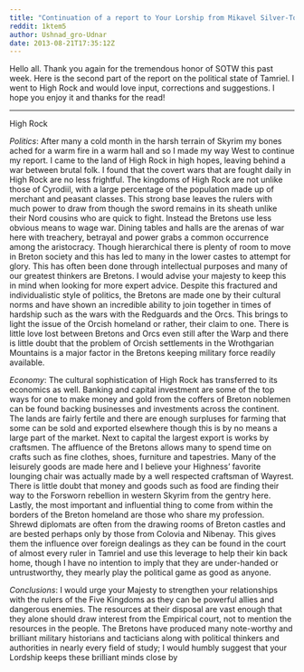 ```yaml
---
title: "Continuation of a report to Your Lorship from Mikavel Silver-Tongue: High Rock"
reddit: 1ktem5
author: Ushnad_gro-Udnar
date: 2013-08-21T17:35:12Z
---
```


Hello all. Thank you again for the tremendous honor of SOTW this past week. Here is the second part of the report on the political state of Tamriel. I went to High Rock and would love input, corrections and suggestions. I hope you enjoy it and thanks for the read!

-----

High Rock

*Politics*: After many a cold month in the harsh terrain of Skyrim my bones ached for a warm fire in a warm hall and so I made my way West to continue my report. I came to the land of High Rock in high hopes, leaving behind a war between brutal folk. I found that the covert wars that are fought daily in High Rock are no less frightful. The kingdoms of High Rock are not unlike those of Cyrodiil, with a large percentage of the population made up of merchant and peasant classes. This strong base leaves the rulers with much power to draw from though the sword remains in its sheath unlike their Nord cousins who are quick to fight. Instead the Bretons use less obvious means to wage war. Dining tables and halls are the arenas of war here with treachery, betrayal and power grabs a common occurrence among the aristocracy. Though hierarchical there is plenty of room to move in Breton society and this has led to many in the lower castes to attempt for glory. This has often been done through intellectual purposes and many of our greatest thinkers are Bretons. I would advise your majesty to keep this in mind when looking for more expert advice. Despite this fractured and individualistic style of politics, the Bretons are made one by their cultural norms and have shown an incredible ability to join together in times of hardship such as the wars with the Redguards and the Orcs. This brings to light the issue of the Orcish homeland or rather, their claim to one. There is little love lost between Bretons and Orcs even still after the Warp and there is little doubt that the problem of Orcish settlements in the Wrothgarian Mountains is a major factor in the Bretons keeping military force readily available. 

*Economy*: The cultural sophistication of High Rock has transferred to its economics as well. Banking and capital investment are some of the top ways for one to make money and gold from the coffers of Breton noblemen can be found backing businesses and investments across the continent. The lands are fairly fertile and there are enough surpluses for farming that some can be sold and exported elsewhere though this is by no means a large part of the market. Next to capital the largest export is works by craftsmen. The affluence of the Bretons allows many to spend time on crafts such as fine clothes, shoes, furniture and tapestries. Many of the leisurely goods are made here and I believe your Highness’ favorite lounging chair was actually made by a well respected craftsman of Wayrest. There is little doubt that money and goods such as food are finding their way to the Forsworn rebellion in western Skyrim from the gentry here. Lastly, the most important and influential thing to come from within the borders of the Breton homeland are those who share my profession. Shrewd diplomats are often from the drawing rooms of Breton castles and are bested perhaps only by those from Colovia and Nibenay. This gives them the influence over foreign dealings as they can be found in the court of almost every ruler in Tamriel and use this leverage to help their kin back home, though I have no intention to imply that they are under-handed or untrustworthy, they mearly play the political game as good as anyone.

*Conclusions*: I would urge your Majesty to strengthen your relationships with the rulers of the Five Kingdoms as they can be powerful allies and dangerous enemies. The resources at their disposal are vast enough that they alone should draw interest from the Empirical court, not to mention the resources in the people. The Bretons have produced many note-worthy and brilliant military historians and tacticians along with political thinkers and authorities in nearly every field of study; I would humbly suggest that your Lordship keeps these brilliant minds close by

